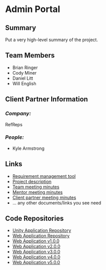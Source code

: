 # Admin Portal

## **Summary**

Put a very high-level summary of the project.

## **Team Members**

- Brian Ringer
- Cody Miner
- Daniel Litt
- Will English

## **Client Partner Information**

### *Company:*
RefReps

### *People:*
- Kyle Armstrong

## **Links**

- [Requirement management tool](https://freedcamp.com/view/2825284/tasks)
- [Project description](ProjectDescription.md)
- [Team meeting minutes](MeetingMinutes/Team)
- [Mentor meeting minutes](MeetingMinutes/Mentor)
- [Client partner meeting minutes](MeetingMinutes/ClientPartner)
- ... any other documents/links you see need

## **Code Repositories**

- [Unity Application Repository](https://github.com/shadopawn/ref-reps)
- [Web Application Repository](https://github.com/shadopawn/admin-portal-web-app)
- [Web Application v1.0.0](https://github.com/shadopawn/admin-portal-web-app/releases/tag/v1.0.0)
- [Web Application v2.0.0](https://github.com/shadopawn/admin-portal-web-app/releases/tag/2.0.0)
- [Web Application v3.0.0](https://github.com/shadopawn/admin-portal-web-app/releases/tag/v3.0.0)
- [Web Application v4.0.0](https://github.com/shadopawn/admin-portal-web-app/releases/tag/v4.0.0)
- [Web Application v5.0.0](https://github.com/shadopawn/admin-portal-web-app/releases/tag/v5.0.0)



